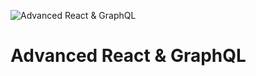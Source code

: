 ![Advanced React & GraphQL](https://advancedreact.com/images/ARG/arg-facebook-share.png)

# Advanced React & GraphQL
